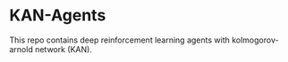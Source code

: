 # KAN-Agents
This repo contains deep reinforcement learning agents with kolmogorov-arnold network (KAN).
